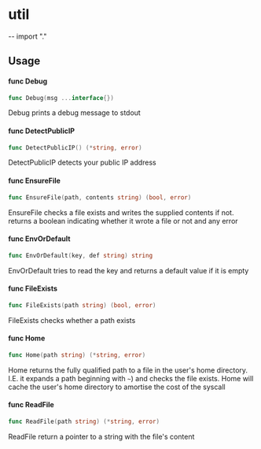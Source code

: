 # util
--
    import "."


## Usage

#### func  Debug

```go
func Debug(msg ...interface{})
```
Debug prints a debug message to stdout

#### func  DetectPublicIP

```go
func DetectPublicIP() (*string, error)
```
DetectPublicIP detects your public IP address

#### func  EnsureFile

```go
func EnsureFile(path, contents string) (bool, error)
```
EnsureFile checks a file exists and writes the supplied contents if not. returns
a boolean indicating whether it wrote a file or not and any error

#### func  EnvOrDefault

```go
func EnvOrDefault(key, def string) string
```
EnvOrDefault tries to read the key and returns a default value if it is empty

#### func  FileExists

```go
func FileExists(path string) (bool, error)
```
FileExists checks whether a path exists

#### func  Home

```go
func Home(path string) (*string, error)
```
Home returns the fully qualified path to a file in the user's home directory.
I.E. it expands a path beginning with `~`) and checks the file exists. Home will
cache the user's home directory to amortise the cost of the syscall

#### func  ReadFile

```go
func ReadFile(path string) (*string, error)
```
ReadFile return a pointer to a string with the file's content
